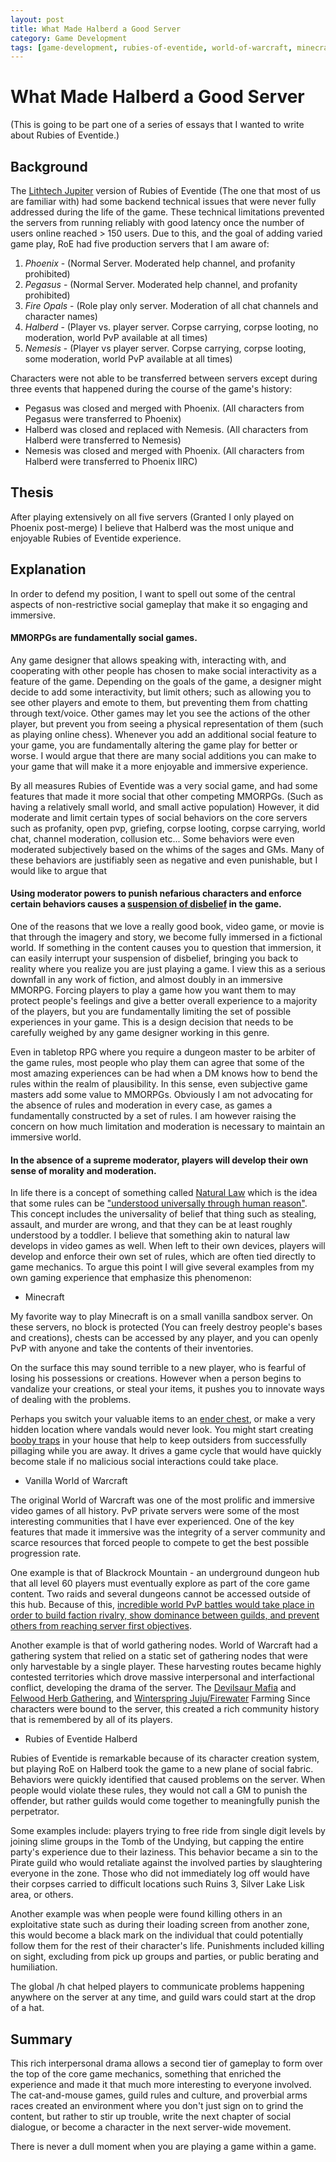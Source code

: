```yaml
---
layout: post
title: What Made Halberd a Good Server
category: Game Development
tags: [game-development, rubies-of-eventide, world-of-warcraft, minecraft]
---
```

# What Made Halberd a Good Server

(This is going to be part one of a series of essays that I wanted to write about Rubies of Eventide.)

## Background

The [Lithtech Jupiter][0] version of Rubies of Eventide (The one that most of us are familiar with) had some backend technical issues that were never fully addressed during the life of the game.  These technical limitations prevented the servers from running reliably with good latency once the number of users online reached > 150 users.  Due to this, and the goal of adding varied game play, RoE had five production servers that I am aware of:

1. *Phoenix* - (Normal Server. Moderated help channel, and profanity prohibited)
2. *Pegasus* - (Normal Server. Moderated help channel, and profanity prohibited)
3. *Fire Opals* - (Role play only server. Moderation of all chat channels and character names)
4. *Halberd* - (Player vs. player server. Corpse carrying, corpse looting, no moderation, world PvP available at all times)
5. *Nemesis* - (Player vs player server. Corpse carrying, corpse looting, some moderation, world PvP available at all times)

Characters were not able to be transferred between servers except during three events that happened during the course of the game's history:

* Pegasus was closed and merged with Phoenix.  (All characters from Pegasus were transferred to Phoenix)
* Halberd was closed and replaced with Nemesis.  (All characters from Halberd were transferred to Nemesis)
* Nemesis was closed and merged with Phoenix.  (All characters from Halberd were transferred to Phoenix IIRC)

## Thesis

After playing extensively on all five servers (Granted I only played on Phoenix post-merge) I believe that Halberd was the most unique and enjoyable Rubies of Eventide experience.

## Explanation

In order to defend my position, I want to spell out some of the central aspects of non-restrictive social gameplay that make it so engaging and immersive.

#### MMORPGs are fundamentally social games.

Any game designer that allows speaking with, interacting with, and cooperating with other people has chosen to make social interactivity as a feature of the game.  Depending on the goals of the game, a designer might decide to add some interactivity, but limit others; such as allowing you to see other players and emote to them, but preventing them from chatting through text/voice.  Other games may let you see the actions of the other player, but prevent you from seeing a physical representation of them (such as playing online chess).  Whenever you add an additional social feature to your game, you are fundamentally altering the game play for better or worse.  I would argue that there are many social additions you can make to your game that will make it a more enjoyable and immersive experience.

By all measures Rubies of Eventide was a very social game, and had some features that made it more social that other competing MMORPGs. (Such as having a relatively small world, and small active population)  However, it did moderate and limit certain types of social behaviors on the core servers such as profanity, open pvp, griefing, corpse looting, corpse carrying, world chat, channel moderation, collusion etc... Some behaviors were even moderated subjectively based on the whims of the sages and GMs.  Many of these behaviors are justifiably seen as negative and even punishable, but I would like to argue that

#### Using moderator powers to punish nefarious characters and enforce certain behaviors causes a [suspension of disbelief][1] in the game.

One of the reasons that we love a really good book, video game, or movie is that through the imagery and story, we become fully immersed in a fictional world.  If something in the content causes you to question that immersion, it can easily interrupt your suspension of disbelief, bringing you back to reality where you realize you are just playing a game.  I view this as a serious downfall in any work of fiction, and almost doubly in an immersive MMORPG.  Forcing players to play a game how you want them to may protect people's feelings and give a better overall experience to a majority of the players, but you are fundamentally limiting the set of possible experiences in your game.  This is a design decision that needs to be carefully weighed by any game designer working in this genre.

Even in tabletop RPG where you require a dungeon master to be arbiter of the game rules, most people who play them can agree that some of the most amazing experiences can be had when a DM knows how to bend the rules within the realm of plausibility.  In this sense, even subjective game masters add some value to MMORPGs. Obviously I am not advocating for the absence of rules and moderation in every case, as games a fundamentally constructed by a set of rules.  I am however raising the concern on how much limitation and moderation is necessary to maintain an immersive world. 

#### In the absence of a supreme moderator, players will develop their own sense of morality and moderation.

In life there is a concept of something called [Natural Law][2] which is the idea that some rules can be ["understood universally through human reason"][2].  This concept includes the universality of belief that thing such as stealing, assault, and murder are wrong, and that they can be at least roughly understood by a toddler.  I believe that something akin to natural law develops in video games as well.  When left to their own devices, players will develop and enforce their own set of rules, which are often tied directly to game mechanics.  To argue this point I will give several examples from my own gaming experience that emphasize this phenomenon:

* Minecraft

My favorite way to play Minecraft is on a small vanilla sandbox server.  On these servers, no block is protected (You can freely destroy people's bases and creations), chests can be accessed by any player, and you can openly PvP with anyone and take the contents of their inventories.

On the surface this may sound terrible to a new player, who is fearful of losing his possessions or creations.  However when a person begins to vandalize your creations, or steal your items, it pushes you to innovate ways of dealing with the problems.

Perhaps you switch your valuable items to an [ender chest][3], or make a very hidden location where vandals would never look.  You might start creating [booby traps][4] in your house that help to keep outsiders from successfully pillaging while you are away.  It drives a game cycle that would have quickly become stale if no malicious social interactions could take place.

* Vanilla World of Warcraft

The original World of Warcraft was one of the most prolific and immersive video games of all history.  PvP private servers were some of the most interesting communities that I have ever experienced.  One of the key features that made it immersive was the integrity of a server community and scarce resources that forced people to compete to get the best possible progression rate.

One example is that of Blackrock Mountain - an underground dungeon hub that all level 60 players must eventually explore as part of the core game content.  Two raids and several dungeons cannot be accessed outside of this hub.  Because of this, [incredible world PvP battles would take place in order to build faction rivalry, show dominance between guilds, and prevent others from reaching server first objectives][5].

Another example is that of world gathering nodes.  World of Warcraft had a gathering system that relied on a static set of gathering nodes that were only harvestable by a single player.  These harvesting routes became highly contested territories which drove massive interpersonal and interfactional conflict, developing the drama of the server.  The [Devilsaur Mafia][6] and [Felwood Herb Gathering][7], and [Winterspring Juju/Firewater][8] Farming Since characters were bound to the server, this created a rich community history that is remembered by all of its players.

* Rubies of Eventide Halberd

Rubies of Eventide is remarkable because of its character creation system, but playing RoE on Halberd took the game to a new plane of social fabric.  Behaviors were quickly identified that caused problems on the server.  When people would violate these rules, they would not call a GM to punish the offender, but rather guilds would come together to meaningfully punish the perpetrator.

Some examples include: players trying to free ride from single digit levels by joining slime groups in the Tomb of the Undying, but capping the entire party's experience due to their laziness.  This behavior became a sin to the Pirate guild who would retaliate against the involved parties by slaughtering everyone in the zone.  Those who did not immediately log off would have their corpses carried to difficult locations such Ruins 3, Silver Lake Lisk area, or others.

Another example was when people were found killing others in an exploitative state such as during their loading screen from another zone, this would become a black mark on the individual that could potentially follow them for the rest of their character's life.  Punishments included killing on sight, excluding from pick up groups and parties, or public berating and humiliation.

The global /h chat helped players to communicate problems happening anywhere on the server at any time, and guild wars could start at the drop of a hat.

## Summary

This rich interpersonal drama allows a second tier of gameplay to form over the top of the core game mechanics, something that enriched the experience and made it that much more interesting to everyone involved.  The cat-and-mouse games, guild rules and culture, and proverbial arms races created an environment where you don't just sign on to grind the content, but rather to stir up trouble, write the next chapter of social dialogue, or become a character in the next server-wide movement.

There is never a dull moment when you are playing a game within a game.

[0]: https://en.wikipedia.org/wiki/LithTech
[1]: https://en.wikipedia.org/wiki/Suspension_of_disbelief
[2]: https://en.wikipedia.org/wiki/Natural_law
[3]: https://minecraft.gamepedia.com/Ender_chest
[4]: https://minecraft.gamepedia.com/Tutorials/Traps
[5]: https://youtu.be/u32ZyaGfFIM?t=145
[6]: https://www.youtube.com/watch?v=fJZJJSOsjeQ
[7]: https://classic-wow.fandom.com/wiki/Felwood
[8]: https://classicdb.ch/?item=12820
